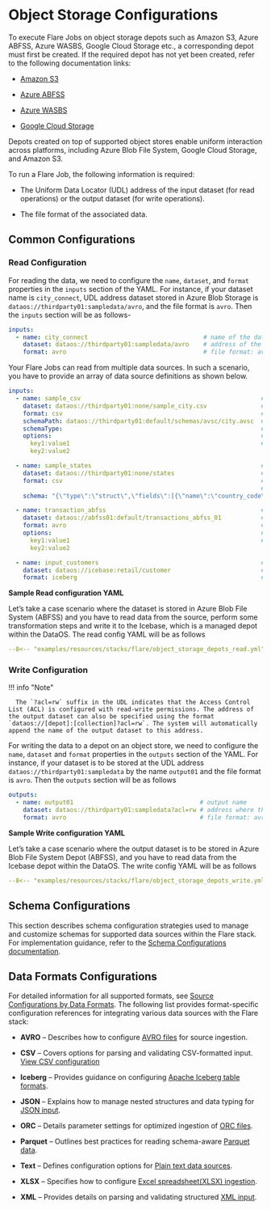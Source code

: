# Object Storage Configurations

To execute Flare Jobs on object storage depots such as Amazon S3, Azure ABFSS, Azure WASBS, Google Cloud Storage etc., a corresponding depot must first be created. If the required depot has not yet been created, refer to the following documentation links:

- [Amazon S3](/resources/depot/create_depot/s3/)

- [Azure ABFSS](/resources/depot/create_depot/abfss/)

- [Azure WASBS](/resources/depot/create_depot/wasbs/)

- [Google Cloud Storage](/resources/depot/create_depot/gcs/)

Depots created on top of supported object stores enable uniform interaction across platforms, including Azure Blob File System, Google Cloud Storage, and Amazon S3.

To run a Flare Job, the following information is required:

- The Uniform Data Locator (UDL) address of the input dataset (for read operations) or the output dataset (for write operations).

- The file format of the associated data.

## Common Configurations

### **Read Configuration**

For reading the data, we need to configure the `name`, `dataset`, and `format` properties in the `inputs` section of the YAML. For instance, if your dataset name is `city_connect`, UDL address dataset stored in Azure Blob Storage is `dataos://thirdparty01:sampledata/avro`, and the file format is `avro`. Then the `inputs` section will be as follows-

```yaml
inputs:
  - name: city_connect                                # name of the dataset
    dataset: dataos://thirdparty01:sampledata/avro    # address of the input dataset
    format: avro                                      # file format: avro, csv, json, orc, parquet, txt, xlsx, xml
```

Your Flare Jobs can read from multiple data sources. In such a scenario, you have to provide an array of data source definitions as shown below.

```yaml
inputs:  
  - name: sample_csv                                                  # name of the dataset
    dataset: dataos://thirdparty01:none/sample_city.csv               # address of the input dataset
    format: csv                                                       # file format
    schemaPath: dataos://thirdparty01:default/schemas/avsc/city.avsc  # schema path
    schemaType:                                                       # schema type
    options:                                                          # additional options
      key1:value1                                                     # Data source-specific options
      key2:value2

  - name: sample_states                                               # name of the dataset
    dataset: dataos://thirdparty01:none/states                        # address of the input dataset
    format: csv                                                       # file format
                                                                      # schema defining
    schema: "{\"type\":\"struct\",\"fields\":[{\"name\":\"country_code\",\"type\":\"string\",\"nullable\":true,\"metadata\":{}},{\"name\":\"country_id\",\"type\":\"long\",\"nullable\":true,\"metadata\":{}},{\"name\":\"id\",\"type\":\"long\",\"nullable\":true,\"metadata\":{}},{\"name\":\"latitude\",\"type\":\"double\",\"nullable\":true,\"metadata\":{}},{\"name\":\"longitude\",\"type\":\"double\",\"nullable\":true,\"metadata\":{}}]}"

  - name: transaction_abfss                                           # name of the dataset
    dataset: dataos://abfss01:default/transactions_abfss_01           # address of the input dataset
    format: avro                                                      # file format
    options:                                                          # additional options
      key1:value1                                                     # Data source-specific options
      key2:value2

  - name: input_customers                                             # name of the dataset
    dataset: dataos://icebase:retail/customer                         # address of the input dataset
    format: iceberg                                                   # file format
```

**Sample Read configuration YAML**

Let’s take a case scenario where the dataset is stored in Azure Blob File System (ABFSS) and you have to read data from the source, perform some transformation steps and write it to the Icebase, which is a managed depot within the DataOS. The read config YAML will be as follows

```yaml title="object_storage_depots_read.yml"
--8<-- "examples/resources/stacks/flare/object_storage_depots_read.yml"
```

### **Write Configuration**

!!! info "Note" 

      The `?acl=rw` suffix in the UDL indicates that the Access Control List (ACL) is configured with read-write permissions. The address of the output dataset can also be specified using the format `dataos://[depot]:[collection]?acl=rw`. The system will automatically append the name of the output dataset to this address.

For writing the data to a depot on an object store, we need to configure the `name`,  `dataset` and `format` properties in the `outputs` section of the YAML. For instance, if your dataset is to be stored at the UDL address  `dataos://thirdparty01:sampledata`  by the name `output01` and the file format is `avro`. Then the `outputs` section will be as follows

```yaml
outputs:
  - name: output01                                   # output name
    dataset: dataos://thirdparty01:sampledata?acl=rw # address where the output is to be stored
    format: avro                                     # file format: avro, csv, json, orc, parquet, txt, xlsx, xml
```

**Sample Write configuration YAML**

Let’s take a case scenario where the output dataset is to be stored in Azure Blob File System Depot (ABFSS), and you have to read data from the Icebase depot within the DataOS. The write config YAML will be as follows

```yaml title="object_storage_depots_write.yml"
--8<-- "examples/resources/stacks/flare/object_storage_depots_write.yml"
```




## Schema Configurations

This section describes schema configuration strategies used to manage and customize schemas for supported data sources within the Flare stack. For implementation guidance, refer to the [Schema Configurations documentation](/resources/stacks/flare/configuration_templates/object_storage_configurations/schema_configurations/).





## Data Formats Configurations

For detailed information for all supported formats, see [Source Configurations by Data Formats](/resources/stacks/flare/configuration_templates/object_storage_configurations/configuration_data_format/).
The following list provides format-specific configuration references for integrating various data sources with the Flare stack:

* **AVRO** – Describes how to configure [AVRO files](/resources/stacks/flare/configuration_templates/object_storage_configurations/configuration_data_format/#avro) for source ingestion. 

* **CSV** – Covers options for parsing and validating CSV-formatted input. [View CSV configuration](/resources/stacks/flare/configuration_templates/object_storage_configurations/configuration_data_format/#csv)
* **Iceberg** – Provides guidance on configuring [Apache Iceberg table formats](/resources/stacks/flare/configuration_templates/object_storage_configurations/configuration_data_format/#iceberg). 
* **JSON** – Explains how to manage nested structures and data typing for [JSON input](/resources/stacks/flare/configuration_templates/object_storage_configurations/configuration_data_format/#json).
* **ORC** – Details parameter settings for optimized ingestion of [ORC files](/resources/stacks/flare/configuration_templates/object_storage_configurations/configuration_data_format/#orc).
* **Parquet** – Outlines best practices for reading schema-aware [Parquet data](/resources/stacks/flare/configuration_templates/object_storage_configurations/configuration_data_format/#parquet).
* **Text** – Defines configuration options for [Plain text data sources](/resources/stacks/flare/configuration_templates/object_storage_configurations/configuration_data_format/#text).
* **XLSX** – Specifies how to configure [Excel spreadsheet(XLSX) ingestion](/resources/stacks/flare/configuration_templates/object_storage_configurations/configuration_data_format/#xlsx).
* **XML** – Provides details on parsing and validating structured [XML input](/resources/stacks/flare/configuration_templates/object_storage_configurations/configuration_data_format/#xml).


